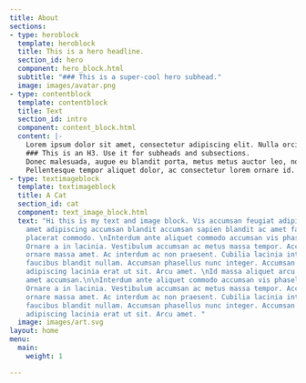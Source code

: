 ```yaml
---
title: About
sections:
- type: heroblock
  template: heroblock
  title: This is a hero headline.
  section_id: hero
  component: hero_block.html
  subtitle: "### This is a super-cool hero subhead."
  image: images/avatar.png
- type: contentblock
  template: contentblock
  title: Text
  section_id: intro
  component: content_block.html
  content: |-
    Lorem ipsum dolor sit amet, consectetur adipiscing elit. Nulla orci diam, elementum consectetur elit non, tempus varius leo. In ut bibendum mauris. Vestibulum mattis pharetra enim. Maecenas ornare vulputate nisi sed condimentum. Fusce sit amet cursus nunc. Vivamus malesuada posuere mollis. Aliquam facilisis neque eget ligula aliquam consequat.
    ### This is an H3. Use it for subheads and subsections.
    Donec malesuada, augue eu blandit porta, metus metus auctor leo, non dapibus felis odio non tortor. Mauris sem orci, tristique eget [this is an inline link](#) placerat non, eleifend tempor dolor. Quisque sed nisl elit. Praesent pulvinar id urna quis cursus. In hac habitasse platea dictumst. Mauris sed odio magna. Duis felis turpis, posuere at erat nec, condimentum luctus nibh. Nam leo ante, tempor ut tellus vel, lacinia aliquam velit. Mauris ut purus in nisl suscipit feugiat.
    Pellentesque tempor aliquet dolor, ac consectetur lorem ornare id. Vestibulum sit amet facilisis elit, sit amet rhoncus felis. Nunc rhoncus porttitor sollicitudin. Quisque eu leo metus. Curabitur gravida nibh eu
- type: textimageblock
  template: textimageblock
  title: A Cat
  section_id: cat
  component: text_image_block.html
  text: "Hi this is my text and image block. Vis accumsan feugiat adipiscing nisl
    amet adipiscing accumsan blandit accumsan sapien blandit ac amet faucibus aliquet
    placerat commodo. \nInterdum ante aliquet commodo accumsan vis phasellus adipiscing.
    Ornare a in lacinia. Vestibulum accumsan ac metus massa tempor. Accumsan in lacinia
    ornare massa amet. Ac interdum ac non praesent. Cubilia lacinia interdum massa
    faucibus blandit nullam. Accumsan phasellus nunc integer. Accumsan euismod nunc
    adipiscing lacinia erat ut sit. Arcu amet. \nId massa aliquet arcu accumsan lorem
    amet accumsan.\n\nInterdum ante aliquet commodo accumsan vis phasellus adipiscing.
    Ornare a in lacinia. Vestibulum accumsan ac metus massa tempor. Accumsan in lacinia
    ornare massa amet. Ac interdum ac non praesent. Cubilia lacinia interdum massa
    faucibus blandit nullam. Accumsan phasellus nunc integer. Accumsan euismod nunc
    adipiscing lacinia erat ut sit. Arcu amet. "
  image: images/art.svg
layout: home
menu:
  main:
    weight: 1

---
```

